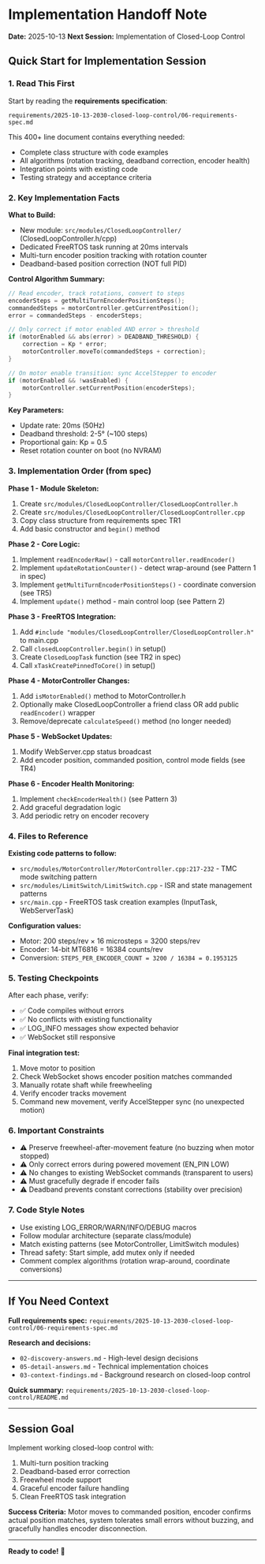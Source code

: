 # Implementation Handoff Note

**Date:** 2025-10-13
**Next Session:** Implementation of Closed-Loop Control

## Quick Start for Implementation Session

### 1. Read This First
Start by reading the **requirements specification**:
```
requirements/2025-10-13-2030-closed-loop-control/06-requirements-spec.md
```

This 400+ line document contains everything needed:
- Complete class structure with code examples
- All algorithms (rotation tracking, deadband correction, encoder health)
- Integration points with existing code
- Testing strategy and acceptance criteria

### 2. Key Implementation Facts

**What to Build:**
- New module: `src/modules/ClosedLoopController/` (ClosedLoopController.h/cpp)
- Dedicated FreeRTOS task running at 20ms intervals
- Multi-turn encoder position tracking with rotation counter
- Deadband-based position correction (NOT full PID)

**Control Algorithm Summary:**
```cpp
// Read encoder, track rotations, convert to steps
encoderSteps = getMultiTurnEncoderPositionSteps();
commandedSteps = motorController.getCurrentPosition();
error = commandedSteps - encoderSteps;

// Only correct if motor enabled AND error > threshold
if (motorEnabled && abs(error) > DEADBAND_THRESHOLD) {
    correction = Kp * error;
    motorController.moveTo(commandedSteps + correction);
}

// On motor enable transition: sync AccelStepper to encoder
if (motorEnabled && !wasEnabled) {
    motorController.setCurrentPosition(encoderSteps);
}
```

**Key Parameters:**
- Update rate: 20ms (50Hz)
- Deadband threshold: 2-5° (~100 steps)
- Proportional gain: Kp = 0.5
- Reset rotation counter on boot (no NVRAM)

### 3. Implementation Order (from spec)

**Phase 1 - Module Skeleton:**
1. Create `src/modules/ClosedLoopController/ClosedLoopController.h`
2. Create `src/modules/ClosedLoopController/ClosedLoopController.cpp`
3. Copy class structure from requirements spec TR1
4. Add basic constructor and `begin()` method

**Phase 2 - Core Logic:**
1. Implement `readEncoderRaw()` - call `motorController.readEncoder()`
2. Implement `updateRotationCounter()` - detect wrap-around (see Pattern 1 in spec)
3. Implement `getMultiTurnEncoderPositionSteps()` - coordinate conversion (see TR5)
4. Implement `update()` method - main control loop (see Pattern 2)

**Phase 3 - FreeRTOS Integration:**
1. Add `#include "modules/ClosedLoopController/ClosedLoopController.h"` to main.cpp
2. Call `closedLoopController.begin()` in setup()
3. Create `ClosedLoopTask` function (see TR2 in spec)
4. Call `xTaskCreatePinnedToCore()` in setup()

**Phase 4 - MotorController Changes:**
1. Add `isMotorEnabled()` method to MotorController.h
2. Optionally make ClosedLoopController a friend class OR add public `readEncoder()` wrapper
3. Remove/deprecate `calculateSpeed()` method (no longer needed)

**Phase 5 - WebSocket Updates:**
1. Modify WebServer.cpp status broadcast
2. Add encoder position, commanded position, control mode fields (see TR4)

**Phase 6 - Encoder Health Monitoring:**
1. Implement `checkEncoderHealth()` (see Pattern 3)
2. Add graceful degradation logic
3. Add periodic retry on encoder recovery

### 4. Files to Reference

**Existing code patterns to follow:**
- `src/modules/MotorController/MotorController.cpp:217-232` - TMC mode switching pattern
- `src/modules/LimitSwitch/LimitSwitch.cpp` - ISR and state management patterns
- `src/main.cpp` - FreeRTOS task creation examples (InputTask, WebServerTask)

**Configuration values:**
- Motor: 200 steps/rev × 16 microsteps = 3200 steps/rev
- Encoder: 14-bit MT6816 = 16384 counts/rev
- Conversion: `STEPS_PER_ENCODER_COUNT = 3200 / 16384 = 0.1953125`

### 5. Testing Checkpoints

After each phase, verify:
- ✅ Code compiles without errors
- ✅ No conflicts with existing functionality
- ✅ LOG_INFO messages show expected behavior
- ✅ WebSocket still responsive

**Final integration test:**
1. Move motor to position
2. Check WebSocket shows encoder position matches commanded
3. Manually rotate shaft while freewheeling
4. Verify encoder tracks movement
5. Command new movement, verify AccelStepper sync (no unexpected motion)

### 6. Important Constraints

- ⚠️ Preserve freewheel-after-movement feature (no buzzing when motor stopped)
- ⚠️ Only correct errors during powered movement (EN_PIN LOW)
- ⚠️ No changes to existing WebSocket commands (transparent to users)
- ⚠️ Must gracefully degrade if encoder fails
- ⚠️ Deadband prevents constant corrections (stability over precision)

### 7. Code Style Notes

- Use existing LOG_ERROR/WARN/INFO/DEBUG macros
- Follow modular architecture (separate class/module)
- Match existing patterns (see MotorController, LimitSwitch modules)
- Thread safety: Start simple, add mutex only if needed
- Comment complex algorithms (rotation wrap-around, coordinate conversions)

---

## If You Need Context

**Full requirements spec:**
`requirements/2025-10-13-2030-closed-loop-control/06-requirements-spec.md`

**Research and decisions:**
- `02-discovery-answers.md` - High-level design decisions
- `05-detail-answers.md` - Technical implementation choices
- `03-context-findings.md` - Background research on closed-loop control

**Quick summary:**
`requirements/2025-10-13-2030-closed-loop-control/README.md`

---

## Session Goal

Implement working closed-loop control with:
1. Multi-turn position tracking
2. Deadband-based error correction
3. Freewheel mode support
4. Graceful encoder failure handling
5. Clean FreeRTOS task integration

**Success Criteria:** Motor moves to commanded position, encoder confirms actual position matches, system tolerates small errors without buzzing, and gracefully handles encoder disconnection.

---

**Ready to code!** 🚀
